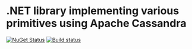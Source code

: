 # .NET library implementing various primitives using Apache Cassandra

[![NuGet Status](https://img.shields.io/nuget/v/SkbKontur.Cassandra.Primitives.svg)](https://www.nuget.org/packages/SkbKontur.Cassandra.Primitives/)
[![Build status](https://ci.appveyor.com/api/projects/status/268kskog70xv400k?svg=true)](https://ci.appveyor.com/project/skbkontur/cassandra-primitives)
